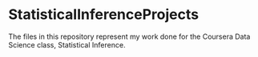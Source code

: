 # StatisticalInferenceProjects
The files in this repository represent my work done for the Coursera Data Science class, Statistical Inference.
